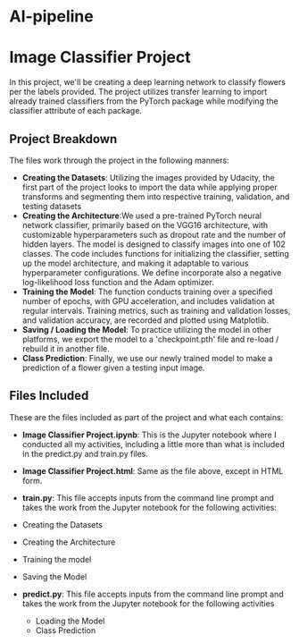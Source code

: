 # AI-pipeline
# Image Classifier Project
In this project, we'll be creating a deep learning network to classify flowers per the labels provided. The project utilizes transfer learning to import already trained classifiers from the PyTorch package while modifying the classifier attribute of each package.

## Project Breakdown
The files work through the project in the following manners:
 - **Creating the Datasets**: Utilizing the images provided by Udacity, the first part of the project looks to import the data while applying proper transforms and segmenting them into respective training, validation, and testing datasets
 - **Creating the Architecture**:We used a pre-trained PyTorch neural network classifier, primarily based on the VGG16 architecture, with customizable hyperparameters such as dropout rate and the number of hidden layers. The model is designed to classify images into one of 102 classes. The code includes functions for initializing the classifier, setting up the model architecture, and making it adaptable to various hyperparameter configurations. We define incorporate also a negative log-likelihood loss function and the Adam optimizer.
 - **Training the Model**: The function conducts training over a specified number of epochs, with GPU acceleration, and includes validation at regular intervals. Training metrics, such as training and validation losses, and validation accuracy, are recorded and plotted using Matplotlib.
 - **Saving / Loading the Model**: To practice utilizing the model in other platforms, we export the model to a 'checkpoint.pth' file and re-load / rebuild it in another file.
 - **Class Prediction**: Finally, we use our newly trained model to make a prediction of a flower given a testing input image.

## Files Included
These are the files included as part of the project and what each contains:
 - **Image Classifier Project.ipynb**: This is the Jupyter notebook where I conducted all my activities, including a little more than what is included in the predict.py and train.py files.
 - **Image Classifier Project.html**: Same as the file above, except in HTML form.
 - **train.py**: This file accepts inputs from the command line prompt and takes the work from the Jupyter notebook for the following activities:
  - Creating the Datasets
  - Creating the Architecture
  - Training the model
  - Saving the Model

- **predict.py**: This file accepts inputs from the command line prompt and takes the work from the Jupyter notebook for the following activities
  - Loading the Model
  - Class Prediction
